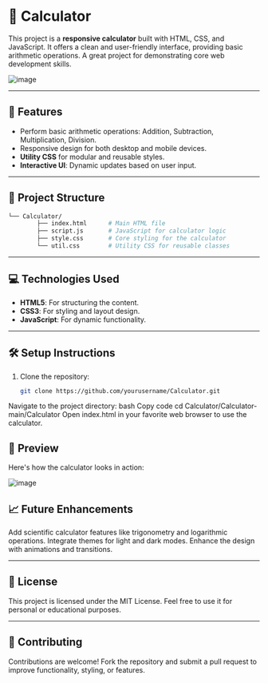 # 🧮 Calculator

This project is a **responsive calculator** built with HTML, CSS, and JavaScript. It offers a clean and user-friendly interface, providing basic arithmetic operations. A great project for demonstrating core web development skills.

![image](https://github.com/user-attachments/assets/30739657-ae0d-4022-9473-1c622f97f923)

---

## 🚀 Features

- Perform basic arithmetic operations: Addition, Subtraction, Multiplication, Division.
- Responsive design for both desktop and mobile devices.
- **Utility CSS** for modular and reusable styles.
- **Interactive UI**: Dynamic updates based on user input.

---

## 📂 Project Structure
```bash
└── Calculator/
        ├── index.html      # Main HTML file
        ├── script.js       # JavaScript for calculator logic
        ├── style.css       # Core styling for the calculator
        └── util.css        # Utility CSS for reusable classes
```
---

## 💻 Technologies Used

- **HTML5**: For structuring the content.
- **CSS3**: For styling and layout design.
- **JavaScript**: For dynamic functionality.

---

## 🛠️ Setup Instructions

1. Clone the repository:
   ```bash
   git clone https://github.com/yourusername/Calculator.git
Navigate to the project directory:
bash
Copy code
cd Calculator/Calculator-main/Calculator
Open index.html in your favorite web browser to use the calculator.
## 🌟 Preview
Here's how the calculator looks in action:

![image](https://github.com/user-attachments/assets/6a4a8ef3-a3cd-446f-8e71-fb046c9b334f)

## 📈 Future Enhancements
Add scientific calculator features like trigonometry and logarithmic operations.
Integrate themes for light and dark modes.
Enhance the design with animations and transitions.

---

## 📝 License
This project is licensed under the MIT License. Feel free to use it for personal or educational purposes.

---
## 🙌 Contributing
Contributions are welcome! Fork the repository and submit a pull request to improve functionality, styling, or features.
